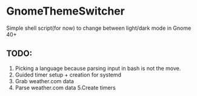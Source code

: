 # GnomeThemeSwitcher
Simple shell script(for now) to change between light/dark mode in Gnome 40+
## TODO:
  1. Picking a language because parsing input in bash is not the move.
  2. Guided timer setup + creation for systemd
  3. Grab weather.com data
  4. Parse weather.com data
  5.Create timers
